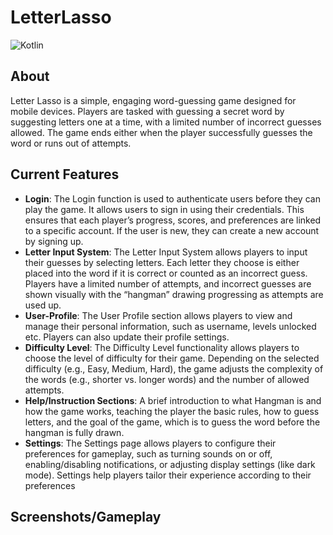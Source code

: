 # LetterLasso
![Kotlin](https://img.shields.io/badge/kotlin-%237F52FF.svg?style=for-the-badge&logo=kotlin&logoColor=white)

## About
Letter Lasso is a simple, engaging word-guessing game designed for mobile devices. Players are tasked with guessing a secret word by suggesting letters one at a time, with a limited number of incorrect guesses allowed. The game ends either when the player successfully guesses the word or runs out of attempts.

## Current Features
- **Login**: The Login function is used to authenticate users before they can play the game. It allows users to sign in using their credentials. This ensures that each player’s progress, scores, and preferences are linked to a specific account. If the user is new, they can create a new account by signing up.
- **Letter Input System**: The Letter Input System allows players to input their guesses by selecting letters. Each letter they choose is either placed into the word if it is correct or counted as an incorrect guess. Players have a limited number of attempts, and incorrect guesses are shown visually with the “hangman” drawing progressing as attempts are used up.
- **User-Profile**: The User Profile section allows players to view and manage their personal information, such as username, levels unlocked etc. Players can also update their profile settings.
- **Difficulty Level**: The Difficulty Level functionality allows players to choose the level of difficulty for their game. Depending on the selected difficulty (e.g., Easy, Medium, Hard), the game adjusts the complexity of the words (e.g., shorter vs. longer words) and the number of allowed attempts.
- **Help/Instruction Sections**: A brief introduction to what Hangman is and how the game works, teaching the player the basic rules, how to guess letters, and the goal of the game, which is to guess the word before the hangman is fully drawn.
- **Settings**: The Settings page allows players to configure their preferences for gameplay, such as turning sounds on or off, enabling/disabling notifications, or adjusting display settings (like dark mode). Settings help players tailor their experience according to their preferences

## Screenshots/Gameplay
